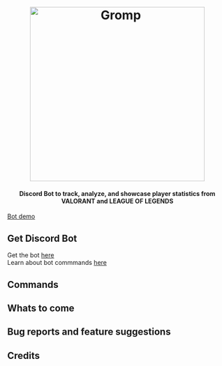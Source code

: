 <h1 align="center">
  <br>
  <a href="http://www.gromp.xyz"><img src="https://github.com/Dhruv-m-Shah/League-of-Legends-Discord-Bot/blob/master/readmeImages/gromp_name.png" alt="Gromp" width="400"></a>

</h1>
<h4 align="center">Discord Bot to track, analyze, and showcase player statistics from VALORANT and LEAGUE OF LEGENDS </h4>



[Bot demo](https://github.com/Dhruv-m-Shah/League-of-Legends-Discord-Bot/blob/master/readmeImages/2020-06-24-23-55-17_Trim%20(2).gif)

## Get Discord Bot
Get the bot [here](https://discord.com/oauth2/authorize?client_id=704888702585012345&permissions=0&scope=bot) <br>
Learn about bot commmands [here](http://www.gromp.xyz/Documentation/start.html)

## Commands


## Whats to come


## Bug reports and feature suggestions


## Credits



